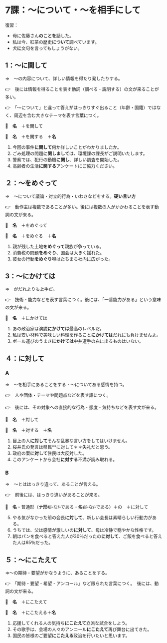 # 7課：〜について・〜を相手にして

復習：

- 母に佐藤さん**のことを**話した。
- 私は今、紅茶の歴史**について**調べています。
- 犬**に**文句を言ってもしょうがない。

## 1：〜に関して

⇒　〜の内容について、詳しい情報を得たり発したりする。

👉　後には情報を得ることを表す動詞（調べる・説明する）の文が来ることが多い。

👉　「〜について」と違って答えがはっきりすぐ出ること（年齢・国籍）ではなく、周辺を含む大きなテーマを表す言葉につく。

🔗　**名**　＋を関して

🔗　**名**　＋を関する　＋**名**

1. 今回の事件**に関して**何か詳しいことがわかりましたか。
2. ごみ処理の問題**に関しまして**は、環境課の課長がご説明いたします。
3. 警察では、犯行の動機**に関し**、詳しい調査を開始した。
4. 高齢者の生活**に関する**アンケートにご協力ください。

## ２：〜をめぐって

⇒　〜について議論・対立的行為・いわさなどをする。**硬い言い方**

👉　動作主は複数であることが多い。後には複数の人がかかわることを表す動詞の文が来る。

🔗　**名**　＋をめぐって

🔗　**名**　＋をめぐる　＋**名**

1. 親が残した土地**をめぐって**親族が争っている。
2. 消費税の問題**をめぐり**、国会は大きく揺れた。
3. 彼女の行動**をめぐり**噂はたちまち社内に広がった。

## 3：〜にかけては

⇒　がだれよりも上手だ。

👉　技術・能力などを表す言葉につく。後には、「一番能力がある」という意味の文が来る。

🔗　**名**　＋にかけては

1. あの政治家は演説**にかけては**最高のレベルだ。
2. 私は安い材料で美味しい料理を作ること**にかけては**だれにも負けませんよ。
3. ボール運びのうまさ**にかけては**中井選手の右に出るものはいない。

## ４：に対して

### A

⇒　〜を相手にあることをする・〜についてある感情を持つ。

👉　人や団体・テーマや問題点などを表す語につく。

👉　後には、その対象への直接的な行為・態度・気持ちなどを表す文が来る。

🔗　**名**　＋対して

🔗　**名**　＋対する　＋**名**

1. 目上の人**に対して**そんな乱暴な言い方をしてはいけません。 
2. 桜井氏の発言は県民**に対して＊＊失礼だと思う。
3. 政府の案**に対して**住民は大反対した。
4. このアンケートから会社**に対する**不満が読み取れる。

### B

⇒　〜とははっきり違って、あることが言える。

👉　前後には、はっきり違いがあることが来る。

🔗　**名**・普通形（**ナ形**~~だ~~‐な/‐である・**名**~~だ~~‐な/‐である）＋の　＋に対して

5. やる気がなかった前の会長**に対して**、新しい会長は素晴らしい行動力がある。
6. うちでは、父は感情が激しいの**に対して**、母は冷静で穏やかな性格です。
7. 朝はパンを食べると答えた人が30％だったの**に対して**、ご飯を食べると答えた人は65％だった。

## ５：〜にこたえて

⇒〜の期待・要望がかなうように、あることをする。

👉　「期待・要望・希望・アンコール」など限られた言葉につく。　後には、動詞の文が来る。

🔗　**名**　＋にこたえて

🔗　**名**　＋にこたえる＋**名**


1. 応援してくれる人の気持ち**にこたえて**立派な試合をしよう。
2. その歌手は、会場の人々のアンコール**にこたえて**再び舞台に出てきた。
3. 国民の皆様のご要望**にこたえる**政治を行いたいと思います。


